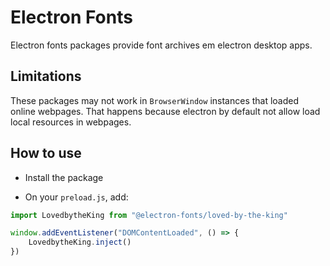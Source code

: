 # Electron Fonts

Electron fonts packages provide font archives em electron desktop apps.

## Limitations

These packages may not work in `BrowserWindow` instances that loaded online webpages. That happens because electron by default not allow load local resources in webpages.

## How to use

* Install the package

* On your `preload.js`, add:

```ts
import LovedbytheKing from "@electron-fonts/loved-by-the-king"

window.addEventListener("DOMContentLoaded", () => {
    LovedbytheKing.inject()
})
```